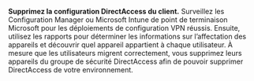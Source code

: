 **Supprimez la configuration DirectAccess du client.** Surveillez les Configuration Manager ou Microsoft Intune de point de terminaison Microsoft pour les déploiements de configuration VPN réussis. Ensuite, utilisez les rapports pour déterminer les informations sur l’affectation des appareils et découvrir quel appareil appartient à chaque utilisateur. À mesure que les utilisateurs migrent correctement, vous supprimez leurs appareils du groupe de sécurité DirectAccess afin de pouvoir supprimer DirectAccess de votre environnement.